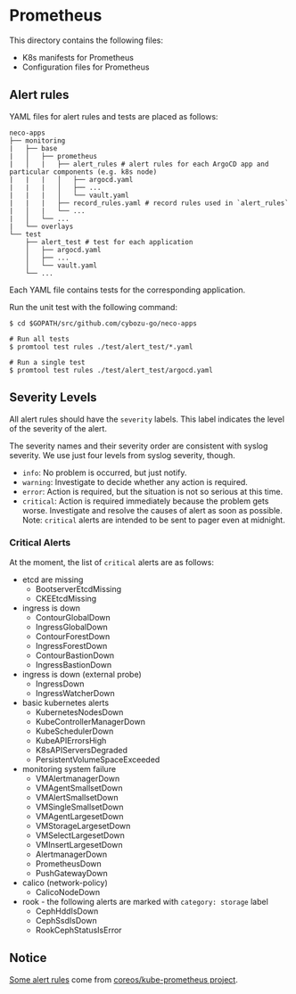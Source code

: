 Prometheus
==========

This directory contains the following files:
- K8s manifests for Prometheus
- Configuration files for Prometheus

Alert rules
-----------

YAML files for alert rules and tests are placed as follows:

```console
neco-apps
├── monitoring
|   ├── base
|   │   ├── prometheus
|   │   |   ├── alert_rules # alert rules for each ArgoCD app and particular components (e.g. k8s node)
|   |   |   │   ├── argocd.yaml
|   |   |   │   ├── ...
|   |   |   │   └── vault.yaml
|   |   |   ├── record_rules.yaml # record rules used in `alert_rules`
|   │   |   └── ...
|   │   └── ...
|   └── overlays
└── test
    ├── alert_test # test for each application
    │   ├── argocd.yaml
    │   ├── ...
    │   └── vault.yaml
    └── ...
```

Each YAML file contains tests for the corresponding application.

Run the unit test with the following command:

```console
$ cd $GOPATH/src/github.com/cybozu-go/neco-apps

# Run all tests
$ promtool test rules ./test/alert_test/*.yaml

# Run a single test
$ promtool test rules ./test/alert_test/argocd.yaml
```

Severity Levels
---------------

All alert rules should have the `severity` labels. This label indicates the level of the severity of the alert.

The severity names and their severity order are consistent with syslog severity. We use just four levels from syslog severity, though.

- `info`: No problem is occurred, but just notify.
- `warning`: Investigate to decide whether any action is required.
- `error`: Action is required, but the situation is not so serious at this time.
- `critical`: Action is required immediately because the problem gets worse. Investigate and resolve the causes of alert as soon as possible. Note: `critical` alerts are intended to be sent to pager even at midnight.

### Critical Alerts

At the moment, the list of `critical` alerts are as follows:

- etcd are missing
  - BootserverEtcdMissing
  - CKEEtcdMissing
- ingress is down
  - ContourGlobalDown
  - IngressGlobalDown
  - ContourForestDown
  - IngressForestDown
  - ContourBastionDown
  - IngressBastionDown
- ingress is down (external probe)
  - IngressDown
  - IngressWatcherDown
- basic kubernetes alerts
  - KubernetesNodesDown
  - KubeControllerManagerDown
  - KubeSchedulerDown
  - KubeAPIErrorsHigh
  - K8sAPIServersDegraded
  - PersistentVolumeSpaceExceeded
- monitoring system failure
  - VMAlertmanagerDown
  - VMAgentSmallsetDown
  - VMAlertSmallsetDown
  - VMSingleSmallsetDown
  - VMAgentLargesetDown
  - VMStorageLargesetDown
  - VMSelectLargesetDown
  - VMInsertLargesetDown
  - AlertmanagerDown
  - PrometheusDown
  - PushGatewayDown
- calico (network-policy)
  - CalicoNodeDown
- rook - the following alerts are marked with `category: storage` label
  - CephHddIsDown
  - CephSsdIsDown
  - RookCephStatusIsError

Notice
------

[Some alert rules](./alert_rules/kubernetes.yaml) come from [coreos/kube-prometheus project](https://github.com/coreos/kube-prometheus).
